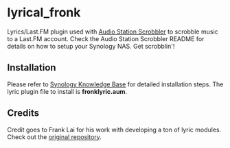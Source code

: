 # lyrical_fronk

Lyrics/Last.FM plugin used with [Audio Station Scrobbler](https://github.com/FTLam11/Audio-Station-Scrobbler) to scrobble music to a Last.FM account. Check the Audio Station Scrobbler README for details on how to setup your Synology NAS. Get scrobblin'!

## Installation

Please refer to [Synology Knowledge Base](https://www.synology.com/en-us/knowledgebase/DSM/help/AudioStation/browsemusic) for detailed installation steps. The lyric plugin file to install is **fronklyric.aum**.

## Credits

Credit goes to Frank Lai for his work with developing a ton of lyric modules. Check out the [original repository](https://bitbucket.org/franklai/synologylyric/overview).
